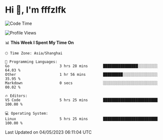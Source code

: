 # Hi 👋, I'm fffzlfk

<!--START_SECTION:waka-->
![Code Time](http://img.shields.io/badge/Code%20Time-186%20hrs%2027%20mins-blue)

![Profile Views](http://img.shields.io/badge/Profile%20Views-0-blue)

📊 **This Week I Spent My Time On** 

```text
🕑︎ Time Zone: Asia/Shanghai

💬 Programming Languages: 
Go                       3 hrs 28 mins       ████████████████░░░░░░░░░   64.03 % 
Other                    1 hr 56 mins        █████████░░░░░░░░░░░░░░░░   35.95 % 
Markdown                 0 secs              ░░░░░░░░░░░░░░░░░░░░░░░░░   00.02 % 

🔥 Editors: 
VS Code                  5 hrs 25 mins       █████████████████████████   100.00 % 

💻 Operating System: 
Linux                    5 hrs 25 mins       █████████████████████████   100.00 % 
```


 Last Updated on 04/05/2023 06:11:04 UTC
<!--END_SECTION:waka-->
